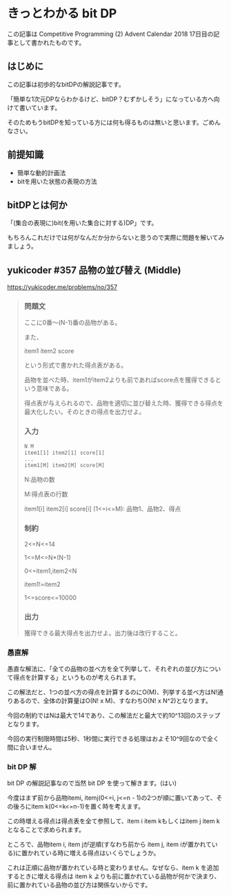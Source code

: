 # きっとわかる bit DP

この記事は Competitive Programming (2) Advent Calendar 2018 17日目の記事として書かれたものです。

## はじめに

この記事は初歩的なbitDPの解説記事です。

「簡単な1次元DPならわかるけど、bitDP？むずかしそう」になっている方へ向けて書いています。

そのためもうbitDPを知っている方には何も得るものは無いと思います。ごめんなさい。

## 前提知識

- 簡単な動的計画法
- bitを用いた状態の表現の方法

## bitDPとは何か

「(集合の表現に)bit(を用いた集合に対する)DP」です。

もちろんこれだけでは何がなんだか分からないと思うので実際に問題を解いてみましょう。

## yukicoder #357 品物の並び替え (Middle)

<https://yukicoder.me/problems/no/357>

>### 問題文
>ここに0番〜(N-1)番の品物がある。
>
>また、
>
>item1 item2 score
>
>という形式で書かれた得点表がある。
>
>品物を並べた時、item1がitem2よりも前であればscore点を獲得できるという意味である。
>
>得点表が与えられるので、品物を適切に並び替えた時、獲得できる得点を最大化したい。そのときの得点を出力せよ。
>### 入力
>
> ```txt
> N M
>item1[1] item2[1] score[1]
> ...
>item1[M] item2[M] score[M]
> ```
>N:品物の数
>
>M:得点表の行数
>
>item1[i] item2[i] score[i] (1<=i<=M): 品物1、品物2、得点
>### 制約
>2<=N<=14
>
>1<=M<=N*(N-1)
>
>0<=item1,item2<N
>
>item1!=item2
>
>1<=score<=10000
>### 出力
>獲得できる最大得点を出力せよ。出力後は改行すること。

### 愚直解

愚直な解法に、「全ての品物の並べ方を全て列挙して、それぞれの並び方について得点を計算する」というものが考えられます。

この解法だと、1つの並べ方の得点を計算するのにO(M)、列挙する並べ方はN!通りあるので、全体の計算量はO(N! x M)、すなわちO(N! x N^2)となります。

今回の制約ではNは最大で14であり、この解法だと最大で約10^13回のステップとなります。

今回の実行制限時間は5秒、1秒間に実行できる処理はおよそ10^9回なので全く間に合いません。

### bit DP 解

bit DP の解説記事なので当然 bit DP を使って解きます。(はい)

今度はまず前から品物itemi, itemj(0<=i, j<=n - 1)の2つが順に置いてあって、その後ろにitem k(0<=k<=n-1)を置く時を考えます。

この時増える得点は得点表を全て参照して、item i item kもしくはitem j item kとなることで求められます。

ところで、品物item i, item jが逆順(すなわち前から item j, item iが置かれている)に置かれている時に増える得点はいくらでしょうか。

これは正順に品物が置かれている時と変わりません。なぜなら、item k を追加するときに増える得点は item k よりも前に置かれている品物が何かで決まり、前に置かれている品物の並び方は関係ないからです。

